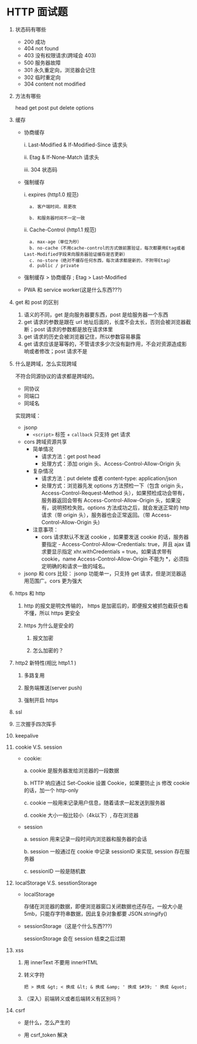 # HTTP 面试题

1. 状态码有哪些

    - 200 成功
    - 404 not found
    - 403 没有权限请求(跨域会 403)
    - 500 服务器故障
    - 301 永久重定向，浏览器会记住
    - 302 临时重定向
    - 304 content not modified

2. 方法有哪些

    head get post put delete options

4. 缓存

    - 协商缓存

        i. Last-Modified & If-Modified-Since 请求头

        ii. Etag & If-None-Match 请求头

        iii. 304 状态码

    - 强制缓存

        i. expires (http1.0 规范)

            a. 客户端时间，易更改

            b. 和服务器时间不一定一致
        
        ii. Cache-Control (http1.1 规范)

            a. max-age（单位为秒）
            b. no-cache（不用cache-control的方式做前置验证，每次都要用Etag或者Last-Modified字段来向服务器验证缓存是否更新）
            c. no-store（绝对不缓存任何东西，每次请求都是新的，不附带Etag）
            d. public / private

    - 强制缓存 > 协商缓存 ; Etag > Last-Modified

    - PWA 和 service worker(这是什么东西???)


5. get 和 post 的区别 

    1. 语义的不同，get 是向服务器要东西，post 是给服务器一个东西
    2. get 请求的参数是跟在 url 地址后面的，长度不会太长，否则会被浏览器截断；post 请求的参数都是放在请求体里
    3. get 请求的历史会被浏览器记住，所以参数容易暴露
    4. get 请求应该是幂等的，不管请求多少次没有副作用，不会对资源造成影响或者修改；post 请求不是

8. 什么是跨域，怎么实现跨域

    不符合同源协议的请求都是跨域的。
    - 同协议
    - 同端口
    - 同域名
    
    实现跨域：
    - jsonp
        - `<script>` 标签 + `callback` 只支持 get 请求
    - cors 跨域资源共享
        - 简单情况
            - 请求方法：get post head <br>
            - 处理方式：添加 origin 头、Access-Control-Allow-Origin 头
        - 复杂情况
            - 请求方法：put delete 或者 content-type: application/json
            - 处理方式：浏览器先发 options 方法预检一下（包含 origin 头，Access-Control-Request-Method 头），如果预检成功会带有，服务器返回会带有 Access-Control-Allow-Origin 头，如果没有，说明预检失败。options 方法成功之后，就会发送正常的 http 请求（带 origin 头），服务器也会正常返回。（带 Access-Control-Allow-Origin 头)
        - 注意事项：
            - cors 请求默认不发送 cookie ，如果要发送 cookie 的话，服务器要指定 - Access-Control-Allow-Credentials: true，并且 ajax 请求要显示指定 xhr.withCredentials = true。如果请求带有 cookie，name Access-Control-Allow-Origin 不能为 *，必须指定明确的和请求一致的域名。
    - jsonp 和 cors 比较：
        jsonp 功能单一，只支持 get 请求，但是浏览器适用范围广。cors 更为强大

6. https 和 http

    1. http 的报文是明文传输的， https 是加密后的，即便报文被抓包截获也看不懂，所以 https 更安全

    2. https 为什么是安全的

        1. 报文加密

        2. 怎么加密的？

7. http2 新特性(相比 http1.1 )

    1. 多路复用

    2. 服务端推送(server push)

    3. 强制开启 https

7. ssl

8. 三次握手四次挥手

9. keepalive

7. cookie   V.S. session

    - cookie: 

        a. cookie 是服务器发给浏览器的一段数据

        b. HTTP 响应通过 Set-Cookie 设置 Cookie，如果要防止 js 修改 cookie 的话，加一个 http-only

        c. cookie 一般用来记录用户信息，随着请求一起发送到服务器

        d. cookie 大小一般比较小（4k以下）, 存在浏览器
        
    - session

        a. session 用来记录一段时间内浏览器和服务器的会话
        
        b. session 一般通过在 cookie 中记录 sessionID 来实现, session 存在服务器

        c. sessionID 一般是随机数


8. localStorage V.S. sesstionStorage

    - localStorage
        
        存储在浏览器的数据，即便浏览器窗口关闭数据也还存在。一般大小是 5mb，只能存字符串数据，因此复杂对象都要 JSON.stringify() 

    - sessionStorage（这是个什么东西???)

        sessionStorage 会在 session 结束之后过期

9. xss 

    1. 用 innerText 不要用 innerHTML

    2. 转义字符

        ```
        把 > 换成 &gt; < 换成 &lt; & 换成 &amp; ' 换成 $#39; ' 换成 &quot;
        ```

    3. （深入）前端转义或者后端转义有区别吗？

10. csrf

    - 是什么，怎么产生的

    - 用 csrf_token 解决




